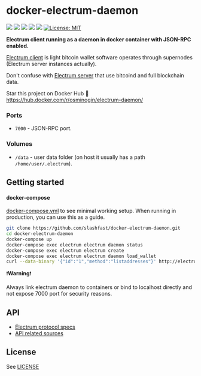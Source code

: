 # docker-electrum-daemon

 [![](https://images.microbadger.com/badges/version/osminogin/electrum-daemon.svg)](https://microbadger.com/images/osminogin/electrum-daemon) [![](https://img.shields.io/docker/build/osminogin/electrum-daemon.svg)](https://hub.docker.com/r/osminogin/electrum-daemon/builds/) [![](https://images.microbadger.com/badges/commit/osminogin/electrum-daemon.svg)](https://microbadger.com/images/osminogin/electrum-daemon) [![](https://img.shields.io/docker/stars/osminogin/electrum-daemon.svg)](https://hub.docker.com/r/osminogin/electrum-daemon) [![](https://images.microbadger.com/badges/image/osminogin/electrum-daemon.svg)](https://microbadger.com/images/osminogin/electrum-daemon) [![License: MIT](https://img.shields.io/badge/License-MIT-black.svg)](https://opensource.org/licenses/MIT)


**Electrum client running as a daemon in docker container with JSON-RPC enabled.**

[Electrum client](https://electrum.org/) is light bitcoin wallet software operates through supernodes (Electrum server instances actually).

Don't confuse with [Electrum server](https://github.com/spesmilo/electrum-server) that use bitcoind and full blockchain data.

Star this project on Docker Hub :star2: https://hub.docker.com/r/osminogin/electrum-daemon/

### Ports

* `7000` - JSON-RPC port.

### Volumes

* `/data` - user data folder (on host it usually has a path ``/home/user/.electrum``).


## Getting started

#### docker-compose

[docker-compose.yml](https://github.com/osminogin/docker-electrum-daemon/blob/master/docker-compose.yml) to see minimal working setup. When running in production, you can use this as a guide.

```bash
git clone https://github.com/slashfast/docker-electrum-daemon.git
cd docker-electrum-daemon
docker-compose up
docker-compose exec electrum electrum daemon status
docker-compose exec electrum electrum create
docker-compose exec electrum electrum daemon load_wallet
curl --data-binary '{"id":"1","method":"listaddresses"}' http://electrum:electrumz@localhost:7000
```

:exclamation:**Warning**:exclamation:

Always link electrum daemon to containers or bind to localhost directly and not expose 7000 port for security reasons.

## API

* [Electrum protocol specs](http://docs.electrum.org/en/latest/protocol.html)
* [API related sources](https://github.com/spesmilo/electrum/blob/master/lib/commands.py)

## License

See [LICENSE](https://github.com/osminogin/docker-electrum-daemon/blob/master/LICENSE)

